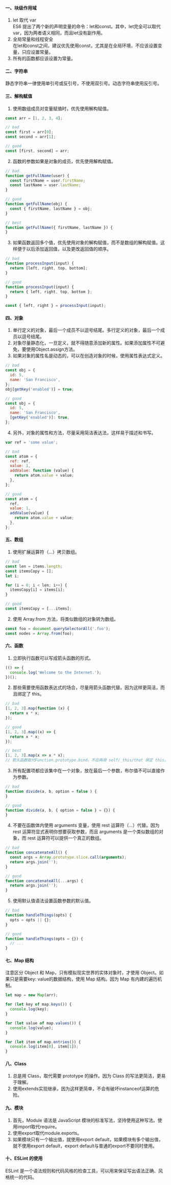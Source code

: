 #### 一、块级作用域
1. let 取代 var  
ES6 提出了两个新的声明变量的命令：let和const。其中，let完全可以取代var，因为两者语义相同，而且let没有副作用。
2. 全局常量和线程安全  
在let和const之间，建议优先使用const，尤其是在全局环境，不应该设置变量，只应设置常量。
3. 所有的函数都应该设置为常量。

#### 二、字符串
静态字符串一律使用单引号或反引号，不使用双引号。动态字符串使用反引号。

#### 三、解构赋值
1. 使用数组成员对变量赋值时，优先使用解构赋值。
```javascript
const arr = [1, 2, 3, 4];

// bad
const first = arr[0];
const second = arr[1];

// good
const [first, second] = arr;
```
2. 函数的参数如果是对象的成员，优先使用解构赋值。
```javascript
// bad
function getFullName(user) {
  const firstName = user.firstName;
  const lastName = user.lastName;
}

// good
function getFullName(obj) {
  const { firstName, lastName } = obj;
}

// best
function getFullName({ firstName, lastName }) {
}
```
3. 如果函数返回多个值，优先使用对象的解构赋值，而不是数组的解构赋值。这样便于以后添加返回值，以及更改返回值的顺序。
```javascript
// bad
function processInput(input) {
  return [left, right, top, bottom];
}

// good
function processInput(input) {
  return { left, right, top, bottom };
}

const { left, right } = processInput(input);
```

#### 四、对象
1. 单行定义的对象，最后一个成员不以逗号结尾。多行定义的对象，最后一个成员以逗号结尾。
2. 对象尽量静态化，一旦定义，就不得随意添加新的属性。如果添加属性不可避免，要使用Object.assign方法。
3. 如果对象的属性名是动态的，可以在创造对象的时候，使用属性表达式定义。
```javascript
// bad
const obj = {
  id: 5,
  name: 'San Francisco',
};
obj[getKey('enabled')] = true;

// good
const obj = {
  id: 5,
  name: 'San Francisco',
  [getKey('enabled')]: true,
};
```
4. 另外，对象的属性和方法，尽量采用简洁表达法，这样易于描述和书写。
```javascript
var ref = 'some value';

// bad
const atom = {
  ref: ref,
  value: 1,
  addValue: function (value) {
    return atom.value + value;
  },
};

// good
const atom = {
  ref,
  value: 1,
  addValue(value) {
    return atom.value + value;
  },
};
```

#### 五、数组
1. 使用扩展运算符（...）拷贝数组。
```javascript
// bad
const len = items.length;
const itemsCopy = [];
let i;

for (i = 0; i < len; i++) {
  itemsCopy[i] = items[i];
}

// good
const itemsCopy = [...items];
```
2. 使用 Array.from 方法，将类似数组的对象转为数组。
```javascript
const foo = document.querySelectorAll('.foo');
const nodes = Array.from(foo);
```

#### 六、函数
1. 立即执行函数可以写成箭头函数的形式。
```javascript
(() => {
  console.log('Welcome to the Internet.');
})();
```
2. 那些需要使用函数表达式的场合，尽量用箭头函数代替。因为这样更简洁，而且绑定了 this。
```javascript
// bad
[1, 2, 3].map(function (x) {
  return x * x;
});

// good
[1, 2, 3].map((x) => {
  return x * x;
});

// best
[1, 2, 3].map(x => x * x);
// 箭头函数取代Function.prototype.bind，不应再用 self/_this/that 绑定 this。
```
3. 所有配置项都应该集中在一个对象，放在最后一个参数，布尔值不可以直接作为参数。
```javascript
// bad
function divide(a, b, option = false ) {
}

// good
function divide(a, b, { option = false } = {}) {
}
```
4. 不要在函数体内使用 arguments 变量，使用 rest 运算符（...）代替。因为 rest 运算符显式表明你想要获取参数，而且 arguments 是一个类似数组的对象，而 rest 运算符可以提供一个真正的数组。
```javascript
// bad
function concatenateAll() {
  const args = Array.prototype.slice.call(arguments);
  return args.join('');
}

// good
function concatenateAll(...args) {
  return args.join('');
}
```
5. 使用默认值语法设置函数参数的默认值。
```javascript
// bad
function handleThings(opts) {
  opts = opts || {};
}

// good
function handleThings(opts = {}) {
  // ...
}
```
#### 七、Map 结构
注意区分 Object 和 Map，只有模拟现实世界的实体对象时，才使用 Object。如果只是需要key: value的数据结构，使用 Map 结构。因为 Map 有内建的遍历机制。
```javascript
let map = new Map(arr);

for (let key of map.keys()) {
  console.log(key);
}

for (let value of map.values()) {
  console.log(value);
}

for (let item of map.entries()) {
  console.log(item[0], item[1]);
}
```

#### 八、Class
1. 总是用 Class，取代需要 prototype 的操作。因为 Class 的写法更简洁，更易于理解。
2. 使用extends实现继承，因为这样更简单，不会有破坏instanceof运算的危险。

#### 九、模块
1. 首先，Module 语法是 JavaScript 模块的标准写法，坚持使用这种写法。使用import取代require。
2. 使用export取代module.exports。
3. 如果模块只有一个输出值，就使用export default，如果模块有多个输出值，就不使用export default，export default与普通的export不要同时使用。

#### 十、ESLint 的使用
ESLint 是一个语法规则和代码风格的检查工具，可以用来保证写出语法正确、风格统一的代码。
